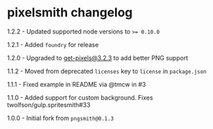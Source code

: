 # pixelsmith changelog
1.2.2 - Updated supported node versions to `>= 0.10.0`

1.2.1 - Added `foundry` for release

1.2.0 - Upgraded to get-pixels@3.2.3 to add better PNG support

1.1.2 - Moved from deprecated `licenses` key to `license` in `package.json`

1.1.1 - Fixed example in README via @tmcw in #3

1.1.0 - Added support for custom background. Fixes twolfson/gulp.spritesmith#33

1.0.0 - Initial fork from `pngsmith@0.1.3`
